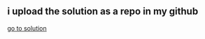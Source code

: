 ## i upload the solution as a repo in my github

[go to solution](https://github.com/tawfik-s/fawry-camp-data)

